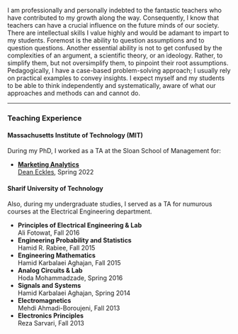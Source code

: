 I am professionally and personally indebted to the fantastic teachers who have contributed to my growth along the way. Consequently, I know that teachers can have a crucial influence on the future minds of our society. There are intellectual skills I value highly and would be adamant to impart to my students. Foremost is the ability to question assumptions and to question questions. Another essential ability is not to get confused by the complexities of an argument, a scientific theory, or an ideology. Rather, to simplify them, but not oversimplify them, to pinpoint their root assumptions. Pedagogically, I have a case-based problem-solving approach; I usually rely on practical examples to convey insights. I expect myself and my students to be able to think independently and systematically, aware of what our approaches and methods can and cannot do.

---

### Teaching Experience

#### Massachusetts Institute of Technology (MIT)

During my PhD, I worked as a TA at the Sloan School of Management for: 

- **[Marketing Analytics](https://www.deaneckles.com/marketing-analytics/)** <br/>
[Dean Eckles](https://www.deaneckles.com), Spring 2022

#### Sharif University of Technology

Also, during my undergraduate studies, I served as a TA for numurous courses at the Electrical Engineering department.

- **Principles of Electrical Engineering & Lab** <br/>
Ali Fotowat, Fall 2016
- **Engineering Probability and Statistics** <br/>
Hamid R. Rabiee, Fall 2015  
- **Engineering Mathematics** <br/>
Hamid Karbalaei Aghajan, Fall 2015 
- **Analog Circuits & Lab** <br/>
Hoda Mohammadzade, Spring 2016
- **Signals and Systems** <br/>
Hamid Karbalaei Aghajan, Spring 2014
- **Electromagnetics** <br/>
Mehdi Ahmadi-Boroujeni, Fall 2013
- **Electronics Principles** <br/>
Reza Sarvari, Fall 2013


